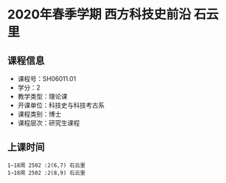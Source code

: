 # 2020年春季学期 西方科技史前沿 石云里






## 课程信息

- 课程号：SH06011.01
- 学分：2
- 教学类型：理论课
- 开课单位：科技史与科技考古系
- 课程类别：博士
- 课程层次：研究生课程

## 上课时间

```
1~18周 2502 :2(6,7) 石云里
1~18周 2502 :2(8,9) 石云里
```

